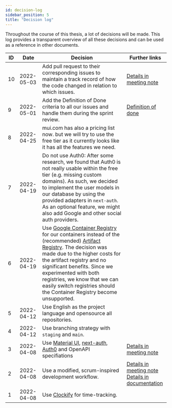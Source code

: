 ```yaml
---
id: decision-log 
sidebar_position: 5 
title: "Decision log"
---
```


Throughout the course of this thesis, a lot of decisions will be made. This log provides a transparent overview of all
these decisions and can be used as a reference in other documents.

| ID  | Date       | Decision                                                                                                                                                                                                                                                                                                                                                                                                                                      | Further links                                                                                                                                         |
|-----|------------|-----------------------------------------------------------------------------------------------------------------------------------------------------------------------------------------------------------------------------------------------------------------------------------------------------------------------------------------------------------------------------------------------------------------------------------------------|-------------------------------------------------------------------------------------------------------------------------------------------------------|
| 10  | 2022-05-03 | Add pull request to their corresponding issues to maintain a track record of how the code changed in relation to which issues.                                                                                                                                                                                                                                                                                                                | [Details in meeting note](/meeting-notes/development-meeting-2)                                                                                       |
| 9   | 2022-05-01 | Add the Definition of Done criteria to all our issues and handle them during the sprint review.                                                                                                                                                                                                                                                                                                                                               | [Definition of done](/general/definition-of-done)                                                                                                     |
| 8   | 2022-04-25 | mui.com has also a pricing list now. but we will try to use the free tier as it currently looks like it has all the features we need.                                                                                                                                                                                                                                                                                                         |                                                                                                                                                       |
| 7   | 2022-04-19 | Do not use Auth0: After some research, we found that Auth0 is not really usable within the free tier (e.g. missing custom domains). As such, we decided to implement the user models in our database by using the provided adapters in `next-auth`. As an optional feature, we might also add Google and other social auth providers.                                                                                                         |                                                                                                                                                       |
| 6   | 2022-04-19 | Use [Google Container Registry](https://cloud.google.com/container-registry) for our containers instead of the (recommended) [Artifact Registry](https://cloud.google.com/artifact-registry). The decision was made due to the higher costs for the artifact registry and no significant benefits. Since we experimented with both registries, we know that we can easily switch registries should the Container Registry become unsupported. |                                                                                                                                                       |
| 5   | 2022-04-12 | Use English as the project language and opensource all repositories.                                                                                                                                                                                                                                                                                                                                                                          |                                                                                                                                                       |
| 4   | 2022-04-12 | Use branching strategy with `staging` and `main`.                                                                                                                                                                                                                                                                                                                                                                                             |                                                                                                                                                       |
| 3   | 2022-04-08 | Use [Material UI](https://mui.com/), [next-auth](https://next-auth.js.org/), [Auth0](https://auth0.com/) and OpenAPI specifiations                                                                                                                                                                                                                                                                                                            | [Details in meeting note](/meeting-notes/kickoff#various-technical-discussions-and-decisions)                                                         |
| 2   | 2022-04-08 | Use a modified, scrum-inspired development workflow.                                                                                                                                                                                                                                                                                                                                                                                          | [Details in meeting note](/meeting-notes/kickoff#development-process-and-timeplans)<br/>[Details in documentation](./organization#project-management) |
| 1   | 2022-04-08 | Use [Clockify](https://clockify.me/) for time-tracking.                                                                                                                                                                                                                                                                                                                                                                                       |                                                                                                                                                       |
